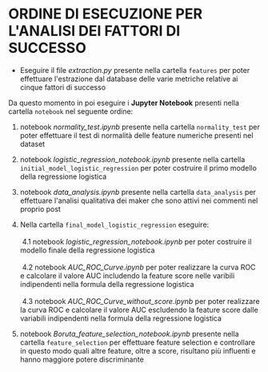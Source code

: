 # ORDINE DI ESECUZIONE PER L'ANALISI DEI FATTORI DI SUCCESSO
* Eseguire il file *extraction.py* presente nella cartella `features` per poter effettuare l'estrazione dal database delle varie metriche relative ai cinque fattori di successo

Da questo momento in poi eseguire i **Jupyter Notebook** presenti nella cartella `notebook` nel seguente ordine:

1. notebook *normality_test.ipynb* presente nella cartella `normality_test` per poter effettuare il test di normalità delle feature numeriche presenti nel dataset

2. notebook *logistic_regression_notebook.ipynb* presente nella cartella `initial_model_logistic_regression` per poter costruire il primo modello della regressione logistica

3. notebook *data_analysis.ipynb* presente nella cartella `data_analysis` per effettuare l'analisi qualitativa dei maker che sono attivi nei commenti nel proprio post

4. Nella cartella `final_model_logistic_regression` eseguire: <br><br>
&nbsp;4.1 notebook *logistic_regression_notebook.ipynb* per poter costruire il modello finale della regressione logistica <br><br>
&nbsp;4.2 notebook *AUC_ROC_Curve.ipynb* per poter realizzare la curva ROC e calcolare il valore AUC includendo la feature score nelle varibili indipendenti nella formula della regressione logistica<br><br>
&nbsp;4.3 notebook *AUC_ROC_Curve_without_score.ipynb* per poter realizzare la curva ROC e calcolare il valore AUC escludendo la feature score dalle variabili indipendenti nella formula della regressione logistica

5. notebook *Boruta_feature_selection_notebook.ipynb* presente nella cartella `feature_selection` per effettuare feature selection e controllare in questo modo quali altre feature, oltre a score, risultano più influenti e hanno maggiore potere discriminante

